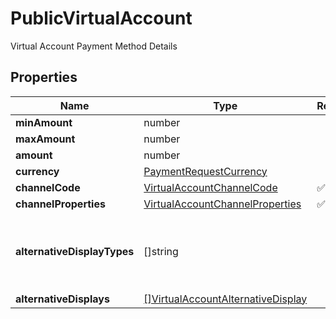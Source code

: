 # PublicVirtualAccount

Virtual Account Payment Method Details

## Properties

| Name | Type | Required | Description |
| ------------ | ------------- | ------------- | ------------- |
| **minAmount** | number |  |  |
**maxAmount** | number |  |  |
**amount** | number |  |  |
**currency** | [PaymentRequestCurrency](PaymentRequestCurrency.md) |  |  |
**channelCode** | [VirtualAccountChannelCode](VirtualAccountChannelCode.md) | ✅ |  |
**channelProperties** | [VirtualAccountChannelProperties](VirtualAccountChannelProperties.md) | ✅ |  |
**alternativeDisplayTypes** | []string |  | Alternative display requested for the virtual account |
**alternativeDisplays** | [[]VirtualAccountAlternativeDisplay](VirtualAccountAlternativeDisplay.md) |  |  |


